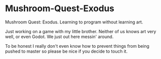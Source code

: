 # Mushroom-Quest-Exodus
Mushroom Quest: Exodus. Learning to program without learning art. 


Just working on a game with my little brother. Neither of us knows art very well, or even Godot. We just out here messin' around. 

To be honest I really don't even know how to prevent things from being pushed to master so please be nice if you decide to touch it. 

